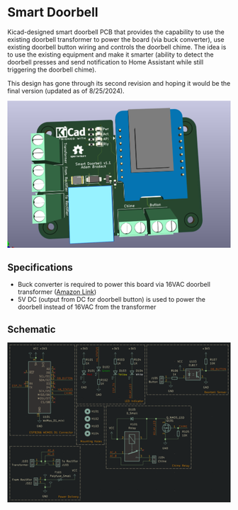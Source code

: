 # Smart Doorbell

Kicad-designed smart doorbell PCB that provides the capability to use the existing doorbell transformer to power the board (via buck converter), use existing doorbell button wiring and controls the doorbell chime. The idea is to use the existing equipment and make it smarter (ability to detect the doorbell presses and send notification to Home Assistant while still triggering the doorbell chime).

This design has gone through its second revision and hoping it would be the final version (updated as of 8/25/2024).

![3D Model](images/3d_model.png)

## Specifications

* Buck converter is required to power this board via 16VAC doorbell transformer ([Amazon Link](https://www.amazon.com/UMLIFE-Converter-2-5-35V-Regulator-Adjustable/dp/B094ZTG5S8))
* 5V DC (output from DC for doorbell button) is used to power the doorbell instead of 16VAC from the transformer

## Schematic

![Schematic](images/schematic.png)
